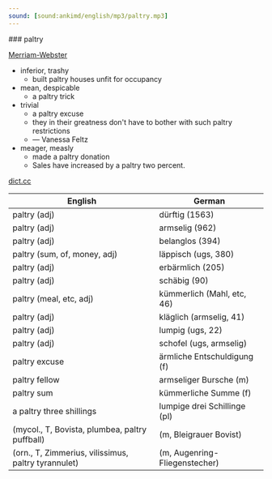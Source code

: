 ```yaml
---
sound: [sound:ankimd/english/mp3/paltry.mp3]
---
```


\### paltry

[Merriam-Webster](https://www.merriam-webster.com/dictionary/paltry)

- inferior, trashy
    - built paltry houses unfit for occupancy
- mean, despicable
    - a paltry trick
- trivial
    - a paltry excuse
    - they in their greatness don't have to bother with such paltry restrictions
    - — Vanessa Feltz
- meager, measly
    - made a paltry donation
    - Sales have increased by a paltry two percent.

[dict.cc](https://www.dict.cc/paltry)

| English        | German       |
| -------------- | ------------ |
| paltry (adj) | dürftig (1563) |
| paltry (adj) | armselig (962) |
| paltry (adj) | belanglos (394) |
| paltry (sum, of, money, adj) | läppisch (ugs, 380) |
| paltry (adj) | erbärmlich (205) |
| paltry (adj) | schäbig (90) |
| paltry (meal, etc, adj) | kümmerlich (Mahl, etc, 46) |
| paltry (adj) | kläglich (armselig, 41) |
| paltry (adj) | lumpig (ugs, 22) |
| paltry (adj) | schofel (ugs, armselig) |
| paltry excuse | ärmliche Entschuldigung (f) |
| paltry fellow | armseliger Bursche (m) |
| paltry sum | kümmerliche Summe (f) |
| a paltry three shillings | lumpige drei Schillinge (pl) |
|  (mycol., T, Bovista, plumbea, paltry puffball) |  (m, Bleigrauer Bovist) |
|  (orn., T, Zimmerius, vilissimus, paltry tyrannulet) |  (m, Augenring-Fliegenstecher) |
